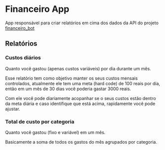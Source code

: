 # Financeiro App

App responsável para criar relatórios em cima dos dados da API do projeto [financeiro_bot](https://github.com/ricardochaves/financeiro_bot)

## Relatórios

### Custos diários

Quanto você gastou (apenas custos variáveis) por dia durante um mês.

Esse relatório tem como objetivo manter os seus custos mensais controlados, atualmente ele tem uma meta (hard code) de 100 reais por dia, então em um mês de 30 dias você poderia gastar 3000 reais.

Com ele você pode diariamente acopanhar se o seus custos estão dentro da meta diária e caso identifique que está acima, rapidamente você pode ajustar.

### Total de custo por categoria

Quanto você gastou (fixo e variável) em um mês.

Basicamente a soma de todos os gastos do mês agrupados por categoria.
